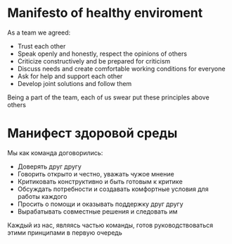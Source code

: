 # Manifesto of healthy enviroment
As a team we agreed:
- Trust each other
- Speak openly and honestly, respect the opinions of others
- Criticize constructively and be prepared for criticism 
- Discuss needs and create comfortable working conditions for everyone 
- Ask for help and support each other
- Develop joint solutions and follow them

Being a part of the team, each of us swear put these principles above others

# Манифест здоровой среды
Мы как команда договорились:
- Доверять друг другу
- Говорить открыто и честно, уважать чужое мнение
- Критиковать конструктивно и быть готовым к критике 
- Обсуждать потребности и создавать комфортные условия для работы каждого 
- Просить о помощи и оказывать поддержку друг другу
- Вырабатывать совместные решения и следовать им

Каждый из нас, являясь частью команды, готов руководствоваться этими принципами в первую очередь

